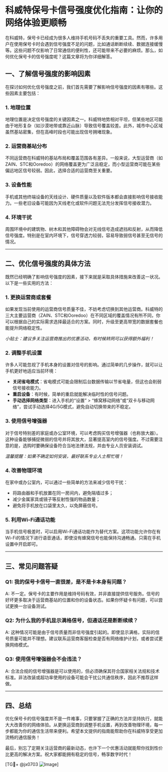 # 科威特保号卡信号强度优化指南：让你的网络体验更顺畅

在科威特，保号卡已经成为很多人维持手机号码不丢失的重要工具。然而，许多用户在使用保号卡时会遇到信号强度不足的问题，比如通话断断续续、数据连接缓慢等。这些问题不仅影响了日常通信的便利性，还可能带来不必要的麻烦。那么，如何优化保号卡的信号强度呢？这篇文章将为你详细解答。

## 一、了解信号强度的影响因素

在探讨如何优化信号强度之前，我们首先需要了解影响信号强度的因素有哪些。这些因素主要包括：

### 1. **地理位置**
   地理位置是决定信号强度的关键因素之一。科威特地势相对平坦，但某些地区可能由于地形复杂（如沙漠地带或靠近山脉）导致信号覆盖较差。此外，城市中心区域虽然基站密集，但在高峰时段也可能出现信号拥堵现象。

### 2. **运营商基站分布**
   不同运营商在科威特的基站布局和覆盖范围各有差异。一般来说，大型运营商（如ZAIN、STC和Ooredoo）的网络覆盖更为广泛且稳定，而小型运营商可能在某些偏远地区信号较弱。因此，选择合适的运营商至关重要。

### 3. **设备性能**
   手机或其他终端设备的天线设计、硬件质量以及软件版本都会直接影响信号接收能力。一些老旧设备可能因为天线老化或软件问题无法充分发挥信号接收潜力。

### 4. **环境干扰**
   周围环境中的建筑物、树木和其他障碍物会对无线信号造成遮挡和反射，从而降低信号强度。特别是在室内环境下，信号穿透力较弱，容易导致弱信号甚至无信号的情况。

---

## 二、优化信号强度的具体方法

既然已经明确了影响信号强度的因素，接下来就是采取具体措施来改善这一状况。以下是一些实用的方法：

### 1. **更换运营商或套餐**
   如果发现当前使用的运营商信号质量不佳，不妨考虑切换到其他运营商。科威特的三大主要运营商（ZAIN、STC和Ooredoo）在不同区域的覆盖情况有所不同，你可以根据自己的实际需求选择最适合的方案。同时，升级至更高带宽的数据套餐也能提升网络稳定性。

   *小贴士：建议多关注运营商推出的优惠活动，有时候转网可以获得额外福利！*

### 2. **调整手机设置**
   许多人可能忽视了手机本身的设置对信号的影响。通过简单的几步操作，就可以让手机更好地适应当前环境：

   - **关闭省电模式**：省电模式可能会限制后台数据传输以节省电量，但这也会削弱信号接收能力。
   - **重启设备**：有时候，简单的重启就能解决临时性的信号问题。
   - **手动选择网络类型**：进入手机的“设置” > “蜂窝移动网络”或“双卡与移动网络”，尝试手动选择4G/5G模式，避免自动切换带来的不稳定。

### 3. **使用信号增强器**
   对于信号特别差的家庭或办公室环境，可以考虑购买信号增强器（也称放大器）。这种设备能够捕捉微弱的信号并将其放大，显著提高室内的信号强度。不过需要注意的是，选购时要确保设备符合当地法律法规，并由专业人员安装调试。

   *温馨提醒：如果不确定如何安装，最好联系专业人士帮忙哦！*

### 4. **改善物理环境**
   在家中或办公室内，可以通过一些简单的方法来减少信号干扰：

   - 将路由器和手机放置在同一房间内，避免隔墙过多；
   - 减少金属家具或镜子等反射性强的物品数量；
   - 避免将手机放在口袋里太久，以免屏蔽信号。

### 5. **利用Wi-Fi通话功能**
   当手机信号极差时，可以启用Wi-Fi通话功能作为替代方案。这项功能允许你在有Wi-Fi的情况下进行语音通话，即使没有蜂窝信号也能保持沟通畅通。只需在手机设置中开启即可。

---

## 三、常见问题答疑

### Q1: 我的保号卡信号一直很差，是不是卡本身有问题？
A: 不一定。保号卡的主要作用是维持号码有效，并非直接提供信号服务。信号的好坏更多取决于运营商基站的位置和你的设备状态。如果你怀疑卡有问题，可以尝试更换一台设备测试。

### Q2: 为什么我的手机显示满格信号，但通话还是断断续续？
A: 这种情况可能是由于信号质量而非信号强度引起的。即使显示满格，实际的信号质量可能并不理想。建议联系运营商客服检查是否有网络维护计划，或者尝试更换网络模式。

### Q3: 使用信号增强器会不会违法？
A: 合法合规的信号增强器是可以使用的，但必须确保其符合国家相关法规和技术标准。非法改装或超功率使用的设备可能会干扰公共通信秩序，因此不推荐这样做。

---

## 四、总结

优化保号卡的信号强度并不是一件难事，只要掌握了正确的方法并坚持执行，就能大大改善你的网络体验。从更换运营商到调整手机设置，再到改善物理环境，每一步都能为你的通信生活带来便利。希望本文提供的指南能帮助你在科威特享受更加流畅的通信服务！

最后，别忘了定期关注运营商的最新动态，也许下一个优惠活动就能帮你找到性价比更高的解决方案。祝大家都能拥有稳定的信号，畅享数字时代！

[TG💪+ @jx0703 ![Image](https://github.com/user-attachments/assets/dbca1d08-cadb-493c-b0ec-ad6f7a83f270)]
